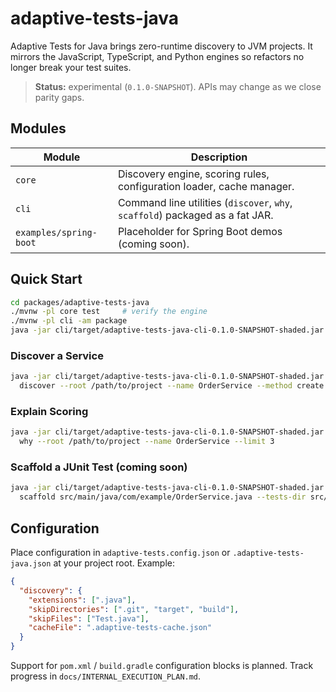 # adaptive-tests-java

Adaptive Tests for Java brings zero-runtime discovery to JVM projects. It mirrors the JavaScript, TypeScript, and Python engines so refactors no longer break your test suites.

> **Status:** experimental (`0.1.0-SNAPSHOT`). APIs may change as we close parity gaps.

## Modules

| Module | Description |
| ------ | ----------- |
| `core` | Discovery engine, scoring rules, configuration loader, cache manager. |
| `cli`  | Command line utilities (`discover`, `why`, `scaffold`) packaged as a fat JAR. |
| `examples/spring-boot` | Placeholder for Spring Boot demos (coming soon). |

## Quick Start

```bash
cd packages/adaptive-tests-java
./mvnw -pl core test     # verify the engine
./mvnw -pl cli -am package
java -jar cli/target/adaptive-tests-java-cli-0.1.0-SNAPSHOT-shaded.jar --help
```

### Discover a Service

```bash
java -jar cli/target/adaptive-tests-java-cli-0.1.0-SNAPSHOT-shaded.jar \
  discover --root /path/to/project --name OrderService --method create --method cancel
```

### Explain Scoring

```bash
java -jar cli/target/adaptive-tests-java-cli-0.1.0-SNAPSHOT-shaded.jar \
  why --root /path/to/project --name OrderService --limit 3
```

### Scaffold a JUnit Test (coming soon)

```bash
java -jar cli/target/adaptive-tests-java-cli-0.1.0-SNAPSHOT-shaded.jar \
  scaffold src/main/java/com/example/OrderService.java --tests-dir src/test/java/com/example
```

## Configuration

Place configuration in `adaptive-tests.config.json` or `.adaptive-tests-java.json` at your project root. Example:

```json
{
  "discovery": {
    "extensions": [".java"],
    "skipDirectories": [".git", "target", "build"],
    "skipFiles": ["Test.java"],
    "cacheFile": ".adaptive-tests-cache.json"
  }
}
```

Support for `pom.xml` / `build.gradle` configuration blocks is planned. Track progress in `docs/INTERNAL_EXECUTION_PLAN.md`.
